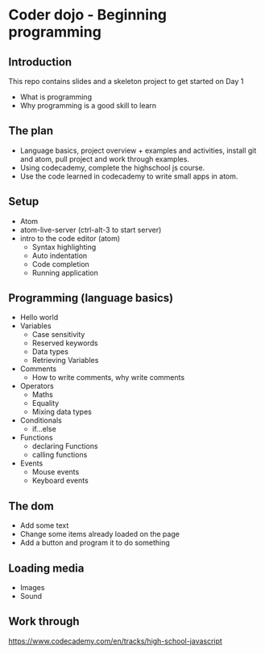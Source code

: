 # Coder dojo - Beginning programming

## Introduction
This repo contains slides and a skeleton project to get started on Day 1

- What is programming
- Why programming is a good skill to learn

## The plan
- Language basics, project overview + examples and activities, install git and atom, pull project and work through examples.
- Using codecademy, complete the highschool js course.
- Use the code learned in codecademy to write small apps in atom.

## Setup
- Atom
- atom-live-server (ctrl-alt-3 to start server)
- intro to the code editor (atom)
  - Syntax highlighting
  - Auto indentation
  - Code completion
  - Running application

## Programming (language basics)
- Hello world
- Variables
  - Case sensitivity
  - Reserved keywords
  - Data types
  - Retrieving Variables
- Comments
  - How to write comments, why write comments
- Operators
  - Maths
  - Equality
  - Mixing data types
- Conditionals
  - if...else
- Functions
  - declaring Functions
  - calling functions
- Events
  - Mouse events
  - Keyboard events
  
## The dom
- Add some text
- Change some items already loaded on the page
- Add a button and program it to do something
  
## Loading media
- Images
- Sound

## Work through
https://www.codecademy.com/en/tracks/high-school-javascript
